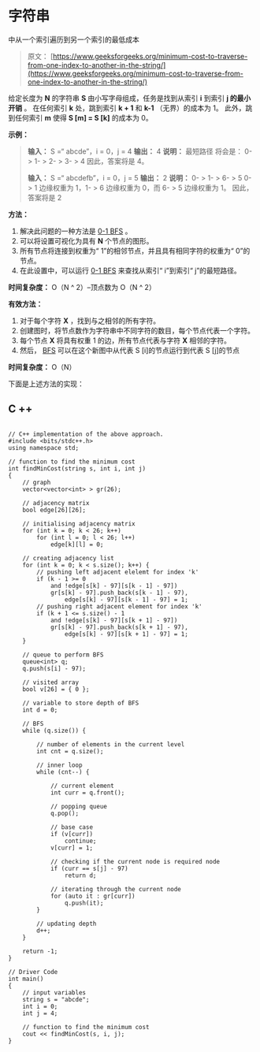 # 字符串

中从一个索引遍历到另一个索引的最低成本

> 原文： [https://www.geeksforgeeks.org/minimum-cost-to-traverse-from-one-index-to-another-in-the-string/](https://www.geeksforgeeks.org/minimum-cost-to-traverse-from-one-index-to-another-in-the-string/)

给定长度为 **N** 的字符串 **S** 由小写字母组成，任务是找到从索引 **i** 到索引 **j 的最小开销** 。
在任何索引 **k** 处，跳到索引 **k + 1** 和 **k-1** （无界）的成本为 1。
此外，跳到任何索引 **m** 使得 **S [m] = S [k]** 的成本为 0。

**示例：**

> **输入：** S =“ abcde”，i = 0，j = 4
> **输出：** 4
> **说明：**
> 最短路径 将会是：
> 0- > 1- > 2- > 3- > 4
> 因此，答案将是 4。
> 
> **输入：** S =“ abcdefb”，i = 0，j = 5
> **输出：** 2
> **说明：**
> 0- > 1- > 6- > 5
> 0- > 1 边缘权重为 1，1- > 6 边缘权重为 0，而 6- > 5 边缘权重为 1。
> 因此，答案将是 2

**方法：**

1.  解决此问题的一种方法是 [0-1 BFS](https://www.geeksforgeeks.org/0-1-bfs-shortest-path-binary-graph/) 。
2.  可以将设置可视化为具有 **N** 个节点的图形。
3.  所有节点将连接到权重为“ 1”的相邻节点，并且具有相同字符的权重为“ 0”的节点。
4.  在此设置中，可以运行 [0-1 BFS](https://www.geeksforgeeks.org/0-1-bfs-shortest-path-binary-graph/) 来查找从索引“ i”到索引“ j”的最短路径。

**时间复杂度：** O（N ^ 2）–顶点数为 O（N ^ 2）

**有效方法：**

1.  对于每个字符 **X** ，找到与之相邻的所有字符。
2.  创建图时，将节点数作为字符串中不同字符的数目，每个节点代表一个字符。
3.  每个节点 **X** 将具有权重 1 的边，所有节点代表与字符 **X** 相邻的字符。
4.  然后， [BFS](http://www.geeksforgeeks.org/breadth-first-traversal-for-a-graph/) 可以在这个新图中从代表 S [i]的节点运行到代表 S [j]的节点

**时间复杂度：** O（N）

下面是上述方法的实现：

## C ++

```

// C++ implementation of the above approach. 
#include <bits/stdc++.h> 
using namespace std; 

// function to find the minimum cost 
int findMinCost(string s, int i, int j) 
{ 
    // graph 
    vector<vector<int> > gr(26); 

    // adjacency matrix 
    bool edge[26][26]; 

    // initialising adjacency matrix 
    for (int k = 0; k < 26; k++) 
        for (int l = 0; l < 26; l++) 
            edge[k][l] = 0; 

    // creating adjacency list 
    for (int k = 0; k < s.size(); k++) { 
        // pushing left adjacent elelemt for index 'k' 
        if (k - 1 >= 0 
            and !edge[s[k] - 97][s[k - 1] - 97]) 
            gr[s[k] - 97].push_back(s[k - 1] - 97), 
                edge[s[k] - 97][s[k - 1] - 97] = 1; 
        // pushing right adjacent element for index 'k' 
        if (k + 1 <= s.size() - 1 
            and !edge[s[k] - 97][s[k + 1] - 97]) 
            gr[s[k] - 97].push_back(s[k + 1] - 97), 
                edge[s[k] - 97][s[k + 1] - 97] = 1; 
    } 

    // queue to perform BFS 
    queue<int> q; 
    q.push(s[i] - 97); 

    // visited array 
    bool v[26] = { 0 }; 

    // variable to store depth of BFS 
    int d = 0; 

    // BFS 
    while (q.size()) { 

        // number of elements in the current level 
        int cnt = q.size(); 

        // inner loop 
        while (cnt--) { 

            // current element 
            int curr = q.front(); 

            // popping queue 
            q.pop(); 

            // base case 
            if (v[curr]) 
                continue; 
            v[curr] = 1; 

            // checking if the current node is required node 
            if (curr == s[j] - 97) 
                return d; 

            // iterating through the current node 
            for (auto it : gr[curr]) 
                q.push(it); 
        } 

        // updating depth 
        d++; 
    } 

    return -1; 
} 

// Driver Code 
int main() 
{ 
    // input variables 
    string s = "abcde"; 
    int i = 0; 
    int j = 4; 

    // function to find the minimum cost 
    cout << findMinCost(s, i, j); 
} 

```